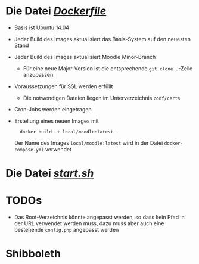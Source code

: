 Die Datei *[Dockerfile](https://fizban02.rz.tu-harburg.de/Docker/moodle/blob/master/Dockerfile)*
==

- Basis ist Ubuntu 14.04
- Jeder Build des Images aktualisiert das Basis-System auf den neuesten Stand
- Jeder Build des Images aktualisiert Moodle Minor-Branch
  - Für eine neue Major-Version ist die entsprechende `git clone …`-Zeile anzupassen
- Voraussetzungen für SSL werden erfüllt
  - Die notwendigen Dateien liegen im Unterverzeichnis `conf/certs`
- Cron-Jobs werden eingetragen

- Erstellung eines neuen Images mit

        docker build -t local/moodle:latest .

    Der Name des Images `local/moodle:latest` wird in der Datei `docker-compose.yml` verwendet

Die Datei *[start.sh](https://fizban02.rz.tu-harburg.de/Docker/moodle/blob/master/start.sh)*
==

TODOs
==

- Das Root-Verzeichnis könnte angepasst werden, so dass kein Pfad in der URL verwendet werden muss, dazu muss aber auch eine bestehende `config.php` angepasst werden

# Shibboleth
